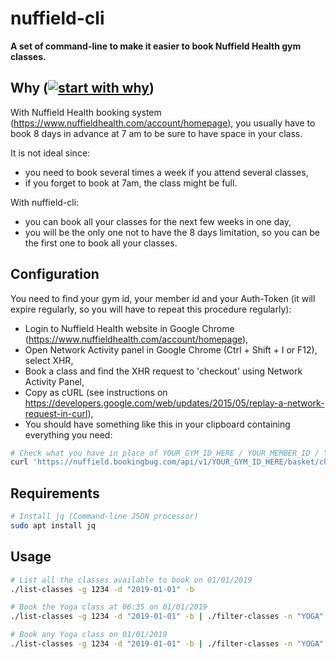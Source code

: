 # nuffield-cli

**A set of command-line to make it easier to book Nuffield Health gym classes.**

## Why ([![start with why](https://img.shields.io/badge/start%20with-why%3F-brightgreen.svg?style=flat)](http://www.ted.com/talks/simon_sinek_how_great_leaders_inspire_action))

With Nuffield Health booking system (https://www.nuffieldhealth.com/account/homepage), you usually have to book 8 days in advance at 7 am to be sure to have space in your class.

It is not ideal since:

- you need to book several times a week if you attend several classes,
- if you forget to book at 7am, the class might be full.

With nuffield-cli:

- you can book all your classes for the next few weeks in one day,
- you will be the only one not to have the 8 days limitation, so you can be the first one to book all your classes.

## Configuration

You need to find your gym id, your member id and your Auth-Token (it will expire regularly, so you will have to repeat this procedure regularly):

- Login to Nuffield Health website in Google Chrome (https://www.nuffieldhealth.com/account/homepage),
- Open Network Activity panel in Google Chrome (Ctrl + Shift + I or F12), select XHR,
- Book a class and find the XHR request to 'checkout' using Network Activity Panel,
- Copy as cURL (see instructions on https://developers.google.com/web/updates/2015/05/replay-a-network-request-in-curl),
- You should have something like this in your clipboard containing everything you need:

```bash
# Check what you have in place of YOUR_GYM_ID_HERE / YOUR_MEMBER_ID / YOUR_AUTH_TOKEN_HERE:
curl 'https://nuffield.bookingbug.com/api/v1/YOUR_GYM_ID_HERE/basket/checkout' -H 'Origin: https://www.nuffieldhealth.com' -H 'App-Key: f0bc4f65f4fbfe7b4b3b7264b655f5eb' -H 'Accept-Language: en-GB,en;q=0.9,en-US;q=0.8,fr;q=0.7' -H 'App-Id: f6b16c23' -H 'Accept-Encoding: gzip, deflate, br' -H 'Connection: keep-alive' -H 'Pragma: no-cache' -H 'User-Agent: Mozilla/5.0 (X11; Linux x86_64) AppleWebKit/537.36 (KHTML, like Gecko) Chrome/65.0.3325.181 Safari/537.36' -H 'Content-Type: application/json' -H 'Auth-Token: YOUR_AUTH_TOKEN_HERE' -H 'Accept: application/hal+json,application/json' -H 'Cache-Control: no-cache' -H 'Referer: https://www.nuffieldhealth.com/gyms/city/timetable' -H 'DNT: 1' --data-binary '{"client":{"id":YOUR_MEMBER_ID}}' --compressed
```

## Requirements

```bash
# Install jq (Command-line JSON processor)
sudo apt install jq
```

## Usage

```bash
# List all the classes available to book on 01/01/2019
./list-classes -g 1234 -d "2019-01-01" -b

# Book the Yoga class at 06:35 on 01/01/2019
./list-classes -g 1234 -d "2019-01-01" -b | ./filter-classes -n "YOGA" -t "06:35" | ./book-class -a "AnUjfgrTyuihfTgjklMkdd" -g 1234 -m 123456

# Book any Yoga class on 01/01/2019
./list-classes -g 1234 -d "2019-01-01" -b | ./filter-classes -n "YOGA" | ./book-class -a "AnUjfgrTyuihfTgjklMkdd" -g 1234 -m 123456
```

